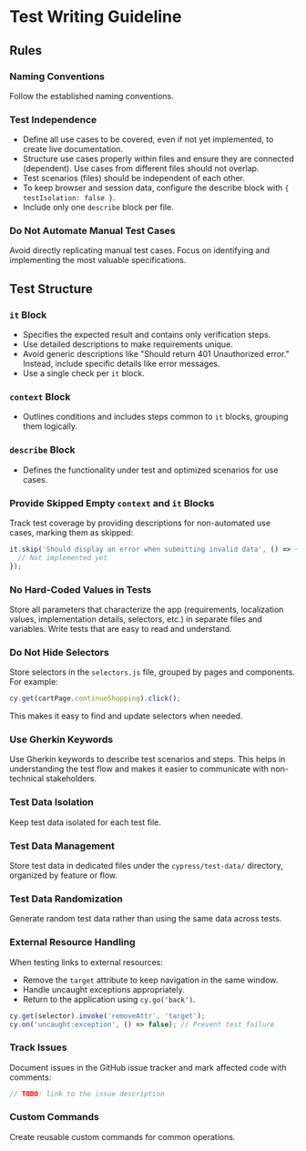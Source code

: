 # Test Writing Guideline

## Rules

### Naming Conventions
Follow the established naming conventions.

### Test Independence
- Define all use cases to be covered, even if not yet implemented, to create live documentation.
- Structure use cases properly within files and ensure they are connected (dependent). Use cases from different files should not overlap.
- Test scenarios (files) should be independent of each other.
- To keep browser and session data, configure the describe block with `{ testIsolation: false }`.
- Include only one `describe` block per file.

### Do Not Automate Manual Test Cases
Avoid directly replicating manual test cases. Focus on identifying and implementing the most valuable specifications.

## Test Structure

### `it` Block
- Specifies the expected result and contains only verification steps.
- Use detailed descriptions to make requirements unique.
- Avoid generic descriptions like "Should return 401 Unauthorized error." Instead, include specific details like error messages.
- Use a single check per `it` block.

### `context` Block
- Outlines conditions and includes steps common to `it` blocks, grouping them logically.

### `describe` Block
- Defines the functionality under test and optimized scenarios for use cases.

### Provide Skipped Empty `context` and `it` Blocks
Track test coverage by providing descriptions for non-automated use cases, marking them as skipped:

```js
it.skip('Should display an error when submitting invalid data', () => {
  // Not implemented yet
});
```

### No Hard-Coded Values in Tests
Store all parameters that characterize the app (requirements, localization values, implementation details, selectors, etc.) in separate files and variables. Write tests that are easy to read and understand.

### Do Not Hide Selectors
Store selectors in the `selectors.js` file, grouped by pages and components. For example:

```js
cy.get(cartPage.continueShopping).click();
```

This makes it easy to find and update selectors when needed.

### Use Gherkin Keywords
Use Gherkin keywords to describe test scenarios and steps. This helps in understanding the test flow and makes it easier to communicate with non-technical stakeholders.

### Test Data Isolation
Keep test data isolated for each test file.

### Test Data Management
Store test data in dedicated files under the `cypress/test-data/` directory, organized by feature or flow.

### Test Data Randomization
Generate random test data rather than using the same data across tests.

### External Resource Handling
When testing links to external resources:
- Remove the `target` attribute to keep navigation in the same window.
- Handle uncaught exceptions appropriately.
- Return to the application using `cy.go('back')`.

```js
cy.get(selector).invoke('removeAttr', 'target');
cy.on('uncaught:exception', () => false); // Prevent test failure
```

### Track Issues
Document issues in the GitHub issue tracker and mark affected code with comments:

```js
// TODO: link to the issue description
```

### Custom Commands
Create reusable custom commands for common operations.
